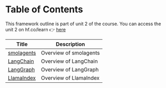 # Table of Contents

This framework outline is part of unit 2 of the course. You can access the unit 2 on hf.co/learn 👉 <a href="https://hf.co/learn/agents-course/unit2/introduction">here</a>

| Title | Description |
| --- | --- |
| [smolagents](smolagents/README.md) | Overview of smolagents |
| [LangChain](langchain/README.md) | Overview of LangChain |
| [LangGraph](langgraph/README.md) | Overview of LangGraph |
| [LlamaIndex](llama-index/README.md) | Overview of LlamaIndex |
